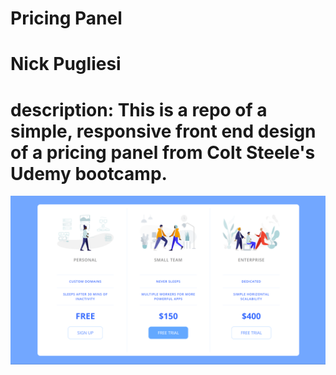 # Pricing Panel
# Nick Pugliesi
# description: This is a repo of a simple, responsive front end design of a pricing panel from Colt Steele's Udemy bootcamp.

![alt text](https://github.com/nickpug9/pricing-panel/blob/master/desktop.png?raw=true)

